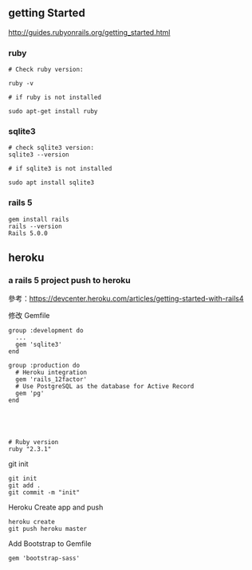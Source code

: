 ## getting Started

http://guides.rubyonrails.org/getting_started.html

### ruby

```
# Check ruby version:

ruby -v

# if ruby is not installed

sudo apt-get install ruby
```


### sqlite3

```
# check sqlite3 version:
sqlite3 --version

# if sqlite3 is not installed

sudo apt install sqlite3
```


### rails 5

```
gem install rails
rails --version
Rails 5.0.0
```


## heroku

### a rails 5 project push to heroku

參考：https://devcenter.heroku.com/articles/getting-started-with-rails4

修改 Gemfile

```
group :development do
  ...
  gem 'sqlite3'
end

group :production do
  # Heroku integration
  gem 'rails_12factor'
  # Use PostgreSQL as the database for Active Record
  gem 'pg'
end





# Ruby version
ruby "2.3.1"

```

git init

```
git init
git add .
git commit -m "init"
```

Heroku Create app and push

```
heroku create
git push heroku master
```


Add Bootstrap to Gemfile

```
gem 'bootstrap-sass'
```
